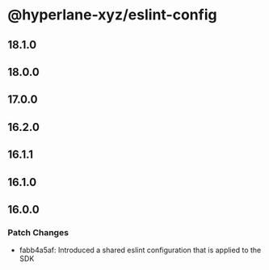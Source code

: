 # @hyperlane-xyz/eslint-config

## 18.1.0

## 18.0.0

## 17.0.0

## 16.2.0

## 16.1.1

## 16.1.0

## 16.0.0

### Patch Changes

- fabb4a5af: Introduced a shared eslint configuration that is applied to the SDK
